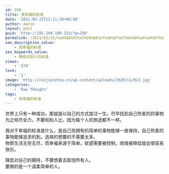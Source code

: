 ```yaml
---
id: 250
title: 我幸福的标准
date: '2021-03-22T11:11:28+08:00'
author: Aaron
layout: post
guid: 'http://185.199.109.153/?p=250'
permalink: /2021/03/22/%e6%88%91%e5%b9%b8%e7%a6%8f%e7%9a%84%e6%a0%87%e5%87%86/
seo_description_value:
    - 我幸福的标准
seo_keywords_value:
    - 降低对别人的标准
views:
    - '274'
love:
    - '1'
image: 'http://niejianzhou.cn/wp-content/uploads/2020/11/022.jpg'
categories:
    - 'Raw Thought'
tags:
    - 我幸福的标准
---
```


世界上只有一种成功，那就是以自己的方式度过一生。尽早找到自己热爱的的事物为之倾尽全力，不要和别人比，因为每个人的旅途都不一样。

我对于幸福的标准是什么，是自己现拥有的简单的事物能够一直保持，自己热爱的事物能够追求的到。选择的想要的不需要太多。  
物质生活无穷无尽，而幸福来源于简单，欲望需要被控制，阈值被降低就会很容易快乐。

降低对自己的期待，不要想着去取悦所有人。  
要做的是一个温柔简单的人。